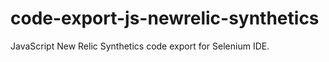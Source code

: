 # code-export-js-newrelic-synthetics

JavaScript New Relic Synthetics code export for Selenium IDE.
